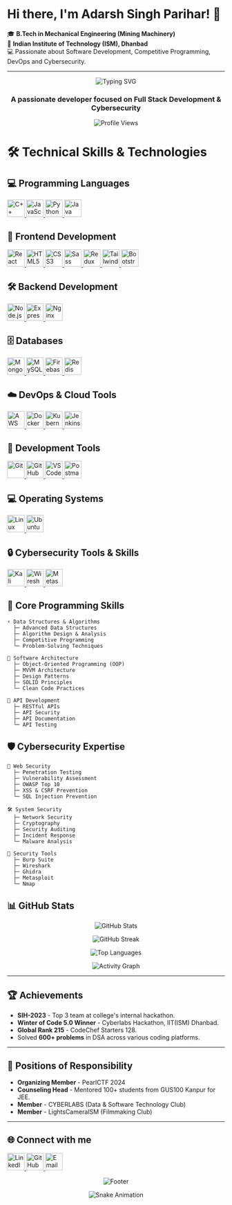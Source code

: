 # Hi there, I'm Adarsh Singh Parihar! 👋

🎓 **B.Tech in Mechanical Engineering (Mining Machinery)**  
📍 **Indian Institute of Technology (ISM), Dhanbad**  
💻 Passionate about Software Development, Competitive Programming, DevOps and Cybersecurity.

---

<!-- Dark theme optimized header with custom styling -->
<div align="center">
  <img src="https://readme-typing-svg.demolab.com?font=Fira+Code&weight=600&size=28&duration=4000&pause=1000&color=00E7FF&center=true&vCenter=true&random=false&width=435&lines=Hi+%F0%9F%91%8B+I'm+Your+Name;Full+Stack+Developer;Cybersecurity+Enthusiast" alt="Typing SVG" />
</div>

<!-- Introduction Section -->
<h3 align="center">A passionate developer focused on Full Stack Development & Cybersecurity</h3>

<!-- Profile Views Counter -->
<p align="center">
  <img src="https://komarev.com/ghpvc/?username=YOURUSERNAME&label=Profile%20views&color=0e75b6&style=flat" alt="Profile Views" />
</p>

# 🛠️ Technical Skills & Technologies

## 💻 Programming Languages
<p align="left">
<a href="https://www.cplusplus.com/" target="_blank">
<img src="https://skillicons.dev/icons?i=cpp" width="40" height="40" alt="C++"/>
</a>
<a href="https://developer.mozilla.org/en-US/docs/Web/JavaScript">
<img src="https://skillicons.dev/icons?i=js" width="40" height="40" alt="JavaScript"/>
</a>
<a href="https://www.python.org">
<img src="https://skillicons.dev/icons?i=python" width="40" height="40" alt="Python"/>
</a>
<a href="https://www.java.com">
<img src="https://skillicons.dev/icons?i=java" width="40" height="40" alt="Java"/>
</a>
</p>

## 🚀 Frontend Development
<p align="left">
<a href="https://reactjs.org/">
<img src="https://skillicons.dev/icons?i=react" width="40" height="40" alt="React"/>
</a>
<a href="https://www.w3.org/html/">
<img src="https://skillicons.dev/icons?i=html" width="40" height="40" alt="HTML5"/>
</a>
<a href="https://www.w3schools.com/css/">
<img src="https://skillicons.dev/icons?i=css" width="40" height="40" alt="CSS3"/>
</a>
<a href="https://sass-lang.com">
<img src="https://skillicons.dev/icons?i=sass" width="40" height="40" alt="Sass"/>
</a>
<a href="https://redux.js.org">
<img src="https://skillicons.dev/icons?i=redux" width="40" height="40" alt="Redux"/>
</a>
<a href="https://tailwindcss.com/">
<img src="https://skillicons.dev/icons?i=tailwind" width="40" height="40" alt="Tailwind"/>
</a>
<a href="https://getbootstrap.com">
<img src="https://skillicons.dev/icons?i=bootstrap" width="40" height="40" alt="Bootstrap"/>
</a>
</p>

## 🛠️ Backend Development
<p align="left">
<a href="https://nodejs.org">
<img src="https://skillicons.dev/icons?i=nodejs" width="40" height="40" alt="Node.js"/>
</a>
<a href="https://expressjs.com">
<img src="https://skillicons.dev/icons?i=express" width="40" height="40" alt="Express.js"/>
</a>
<a href="https://www.nginx.com">
<img src="https://skillicons.dev/icons?i=nginx" width="40" height="40" alt="Nginx"/>
</a>
</p>

## 🗄️ Databases
<p align="left">
<a href="https://www.mongodb.com/">
<img src="https://skillicons.dev/icons?i=mongodb" width="40" height="40" alt="MongoDB"/>
</a>
<a href="https://www.mysql.com/">
<img src="https://skillicons.dev/icons?i=mysql" width="40" height="40" alt="MySQL"/>
</a>
<a href="https://firebase.google.com/">
<img src="https://skillicons.dev/icons?i=firebase" width="40" height="40" alt="Firebase"/>
</a>
<a href="https://redis.io">
<img src="https://skillicons.dev/icons?i=redis" width="40" height="40" alt="Redis"/>
</a>
</p>

## ☁️ DevOps & Cloud Tools
<p align="left">
<a href="https://aws.amazon.com">
<img src="https://skillicons.dev/icons?i=aws" width="40" height="40" alt="AWS"/>
</a>
<a href="https://www.docker.com/">
<img src="https://skillicons.dev/icons?i=docker" width="40" height="40" alt="Docker"/>
</a>
<a href="https://kubernetes.io">
<img src="https://skillicons.dev/icons?i=kubernetes" width="40" height="40" alt="Kubernetes"/>
</a>
<a href="https://www.jenkins.io">
<img src="https://skillicons.dev/icons?i=jenkins" width="40" height="40" alt="Jenkins"/>
</a>
</p>

## 🔧 Development Tools
<p align="left">
<a href="https://git-scm.com/">
<img src="https://skillicons.dev/icons?i=git" width="40" height="40" alt="Git"/>
</a>
<a href="https://github.com/">
<img src="https://skillicons.dev/icons?i=github" width="40" height="40" alt="GitHub"/>
</a>
<a href="https://code.visualstudio.com/">
<img src="https://skillicons.dev/icons?i=vscode" width="40" height="40" alt="VS Code"/>
</a>
<a href="https://postman.com">
<img src="https://skillicons.dev/icons?i=postman" width="40" height="40" alt="Postman"/>
</a>
</p>

## 💻 Operating Systems
<p align="left">
<a href="https://www.linux.org/">
<img src="https://skillicons.dev/icons?i=linux" width="40" height="40" alt="Linux"/>
</a>
<a href="https://ubuntu.com/">
<img src="https://skillicons.dev/icons?i=ubuntu" width="40" height="40" alt="Ubuntu"/>
</a>
</p>

## 🔒 Cybersecurity Tools & Skills
<p align="left">
<a href="https://www.kali.org/">
<img src="https://skillicons.dev/icons?i=linux" width="40" height="40" alt="Kali Linux"/>
</a>
<a href="https://www.wireshark.org/">
<img src="https://www.wireshark.org/assets/theme-2015/images/favicon.ico" width="40" height="40" alt="Wireshark"/>
</a>
<a href="https://www.metasploit.com/">
<img src="https://www.metasploit.com/includes/images/favicon.ico" width="40" height="40" alt="Metasploit"/>
</a>
</p>

## 🧠 Core Programming Skills
```text
⚡ Data Structures & Algorithms
  ├─ Advanced Data Structures
  ├─ Algorithm Design & Analysis
  ├─ Competitive Programming
  └─ Problem-Solving Techniques

🎯 Software Architecture
  ├─ Object-Oriented Programming (OOP)
  ├─ MVVM Architecture
  ├─ Design Patterns
  ├─ SOLID Principles
  └─ Clean Code Practices

🔄 API Development
  ├─ RESTful APIs
  ├─ API Security
  ├─ API Documentation
  └─ API Testing
```

## 🛡️ Cybersecurity Expertise
```text
🔐 Web Security
  ├─ Penetration Testing
  ├─ Vulnerability Assessment
  ├─ OWASP Top 10
  ├─ XSS & CSRF Prevention
  └─ SQL Injection Prevention

🛠️ System Security
  ├─ Network Security
  ├─ Cryptography
  ├─ Security Auditing
  ├─ Incident Response
  └─ Malware Analysis

🔧 Security Tools
  ├─ Burp Suite
  ├─ Wireshark
  ├─ Ghidra
  ├─ Metasploit
  └─ Nmap
```

## 📊 GitHub Stats

<!-- GitHub Stats Cards with Dark Theme -->
<p align="center">
<img src="https://github-readme-stats.vercel.app/api?username=YOURUSERNAME&show_icons=true&theme=radical&bg_color=0D1117&hide_border=true" alt="GitHub Stats" />
</p>

<p align="center">
<img src="https://github-readme-streak-stats.herokuapp.com/?user=YOURUSERNAME&theme=radical&background=0D1117&hide_border=true" alt="GitHub Streak" />
</p>

<p align="center">
<img src="https://github-readme-stats.vercel.app/api/top-langs/?username=YOURUSERNAME&layout=compact&theme=radical&bg_color=0D1117&hide_border=true" alt="Top Languages" />
</p>

<!-- GitHub Activity Graph -->
<p align="center">
<img src="https://activity-graph.herokuapp.com/graph?username=YOURUSERNAME&theme=react-dark&bg_color=0D1117&hide_border=true" alt="Activity Graph" />
</p>


---

## 🏆 Achievements

- **SIH-2023** - Top 3 team at college's internal hackathon.
- **Winter of Code 5.0 Winner** - Cyberlabs Hackathon, IIT(ISM) Dhanbad.
- **Global Rank 215** - CodeChef Starters 128.
- Solved **600+ problems** in DSA across various coding platforms.

---

## 🎯 Positions of Responsibility

- **Organizing Member** - PearlCTF 2024
- **Counseling Head** - Mentored 100+ students from GUS100 Kanpur for JEE.
- **Member** - CYBERLABS (Data & Software Technology Club)
- **Member** - LightsCameraISM (Filmmaking Club)

---


## 🌐 Connect with me
<p align="left">
<a href="https://linkedin.com/in/YOURLINKEDIN" target="_blank">
<img src="https://skillicons.dev/icons?i=linkedin" alt="LinkedIn" height="40" width="40"/>
</a>
<a href="https://github.com/YOURUSERNAME" target="_blank">
<img src="https://skillicons.dev/icons?i=github" alt="GitHub" height="40" width="40"/>
</a>
<a href="mailto:your.email@example.com">
<img src="https://skillicons.dev/icons?i=gmail" alt="Email" height="40" width="40"/>
</a>
</p>

<!-- Footer -->
<p align="center">
<img src="https://readme-typing-svg.demolab.com?font=Fira+Code&size=18&duration=2000&pause=1000&color=00E7FF&center=true&vCenter=true&random=false&width=435&lines=Thanks+for+visiting!;Let's+connect+and+create+together!" alt="Footer" />
</p>

<!-- Snake Animation -->
<p align="center">
<img src="https://github.com/YOURUSERNAME/YOURUSERNAME/blob/output/github-contribution-grid-snake-dark.svg" alt="Snake Animation" />
</p>
